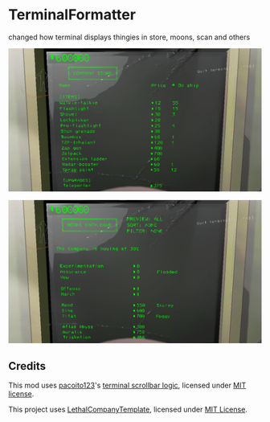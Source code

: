 # TerminalFormatter

changed how terminal displays thingies in store, moons, scan and others

![Store](https://raw.githubusercontent.com/AndreyMrovol/LethalTerminalFormatter/main/images/store.png)

![Moons](https://raw.githubusercontent.com/AndreyMrovol/LethalTerminalFormatter/main/images/moons.png)

## Credits

This mod uses [pacoito123](https://github.com/pacoito123)'s [terminal scrollbar logic](https://github.com/pacoito123/LC_StoreRotationConfig/blob/main/StoreRotationConfig/Patches/TerminalScrollMousePatch.cs), licensed under [MIT license](https://github.com/pacoito123/LC_StoreRotationConfig/blob/main/LICENSE).

This project uses [LethalCompanyTemplate](https://github.com/LethalCompany/LethalCompanyTemplate), licensed under [MIT License](https://github.com/LethalCompany/LethalCompanyTemplate/blob/main/LICENSE).
